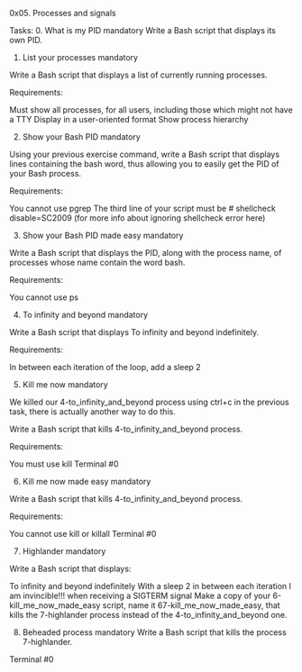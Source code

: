 0x05. Processes and signals

Tasks:
0. What is my PID mandatory
Write a Bash script that displays its own PID.

1. List your processes mandatory

Write a Bash script that displays a list of currently running processes.

Requirements:

Must show all processes, for all users, including those which might not have a TTY
Display in a user-oriented format
Show process hierarchy

2. Show your Bash PID mandatory

Using your previous exercise command, write a Bash script that displays lines containing the bash word, thus allowing you to easily get the PID of your Bash process.

Requirements:

You cannot use pgrep
The third line of your script must be # shellcheck disable=SC2009 (for more info about ignoring shellcheck error here)

3. Show your Bash PID made easy mandatory

Write a Bash script that displays the PID, along with the process name, of processes whose name contain the word bash.

Requirements:

You cannot use ps

4. To infinity and beyond mandatory

Write a Bash script that displays To infinity and beyond indefinitely.

Requirements:

In between each iteration of the loop, add a sleep 2

5. Kill me now mandatory

We killed our 4-to_infinity_and_beyond process using ctrl+c in the previous task, there is actually another way to do this.

Write a Bash script that kills 4-to_infinity_and_beyond process.

Requirements:

You must use kill
Terminal #0

6. Kill me now made easy mandatory

Write a Bash script that kills 4-to_infinity_and_beyond process.

Requirements:

You cannot use kill or killall
Terminal #0

7. Highlander mandatory

Write a Bash script that displays:

To infinity and beyond indefinitely
With a sleep 2 in between each iteration
I am invincible!!! when receiving a SIGTERM signal
Make a copy of your 6-kill_me_now_made_easy script, name it 67-kill_me_now_made_easy, that kills the 7-highlander process instead of the 4-to_infinity_and_beyond one.


8. Beheaded process mandatory
Write a Bash script that kills the process 7-highlander.

Terminal #0
